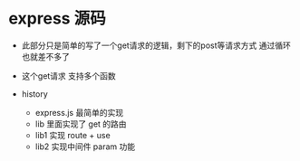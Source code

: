 # express 源码 
- 此部分只是简单的写了一个get请求的逻辑，剩下的post等请求方式 通过循环也就差不多了
- 这个get请求 支持多个函数

- history
  - express.js  最简单的实现
  - lib 里面实现了 get 的路由
  - lib1 实现 route + use
  - lib2 实现中间件 param 功能